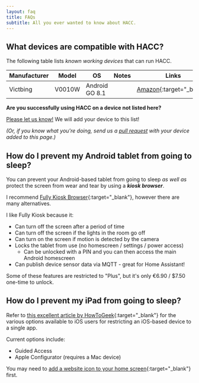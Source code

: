 ```yaml
---
layout: faq
title: FAQs
subtitle: All you ever wanted to know about HACC.
---
```


## What devices are compatible with HACC?

The following table lists *known working devices* that can run HACC.

| Manufacturer | Model  | OS             | Notes | Links                                                                                                 |
|--------------|--------|----------------|-------|-------------------------------------------------------------------------------------------------------|
| Victbing     | V0010W | Android GO 8.1 |       | <i class="fab fa-amazon"></i> [Amazon](https://www.amazon.com/dp/B07S68Q35H/){:target="_blank"}       |

<div class="alert alert-info" role="alert">
    <p><b>Are you successfully using HACC on a device not listed here?</b></p>
    <p><a class="alert-link" href="https://github.com/qJake/hacc.dev/issues/new?assignees=qJake&labels=device+compatibility&template=device-compatibility-report.md&title=New+HACC+Compatible+Device" target="_blank">Please let us know!</a> We will add your device to this list!</p>
    <p><em>(Or, if you know what you're doing, send us a <a class="alert-link" href="https://github.com/qJake/hacc.dev/compare" target="_blank">pull request</a> with your device added to this page.)</em></p>
</div>

## How do I prevent my Android tablet from going to sleep?

You can prevent your Android-based tablet from going to sleep *as well as* protect the screen from wear and tear by using a ***kiosk browser***.

I recommend [Fully Kiosk Browser](https://www.ozerov.de/fully-kiosk-browser/){:target="_blank"}, however there are many alternatives.

I like Fully Kiosk because it:

* Can turn off the screen after a period of time
* Can turn off the screen if the lights in the room go off
* Can turn on the screen if motion is detected by the camera
* Locks the tablet from use (no homescreen / settings / power access)
    * Can be unlocked with a PIN and you can then access the main Android homescreen
* Can publish device sensor data via MQTT - great for Home Assistant!

Some of these features are restricted to "Plus", but it's only &euro;6.90 / $7.50 one-time to unlock.

## How do I prevent my iPad from going to sleep?

Refer to [this excellent article by HowToGeek](https://www.howtogeek.com/252670/how-to-put-an-ipad-into-kiosk-mode-restricting-it-to-a-single-app/){:target="_blank"} for the
various options available to iOS users for restricting an iOS-based device to a single app.

Current options include:

* Guided Access
* Apple Configurator (requires a Mac device)

You may need to [add a website icon to your home screen](https://support.apple.com/guide/iphone/bookmark-favorite-webpages-iph42ab2f3a7/ios#iph4f9a47bbc){:target="_blank"} first.